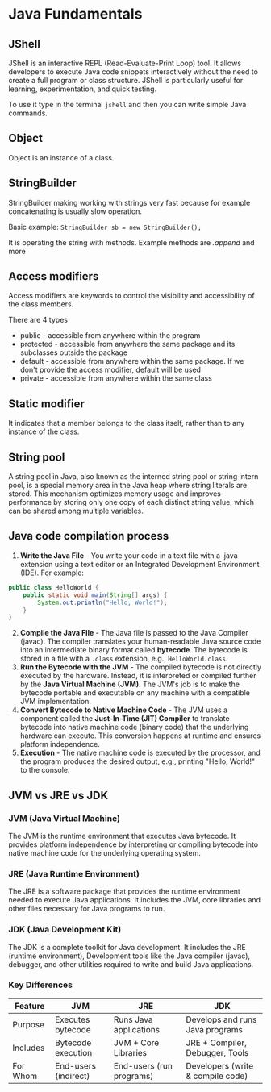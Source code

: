 # Java Fundamentals

## JShell

JShell is an interactive REPL (Read-Evaluate-Print Loop) tool. It allows developers to execute Java code snippets interactively without the need to create a full program or class structure. JShell is particularly useful for learning, experimentation, and quick testing.

To use it type in the terminal `jshell` and then you can write simple Java commands.

## Object

Object is an instance of a class.

## StringBuilder

StringBuilder making working with strings very fast because for example concatenating is usually slow operation.

Basic example:
`StringBuilder sb = new StringBuilder();`

It is operating the string with methods. Example methods are _.append_ and more

## Access modifiers

Access modifiers are keywords to control the visibility and accessibility of the class members.

There are 4 types

- public - accessible from anywhere within the program
- protected - accessible from anywhere the same package and its subclasses outside the package
- default - accessible from anywhere within the same package. If we don't provide the access modifier, default will be used
- private - accessible from anywhere within the same class

## Static modifier

It indicates that a member belongs to the class itself, rather than to any instance of the class.

## String pool

A string pool in Java, also known as the interned string pool or string intern pool, is a special memory area in the Java heap where string literals are stored. This mechanism optimizes memory usage and improves performance by storing only one copy of each distinct string value, which can be shared among multiple variables.

## Java code compilation process

1. **Write the Java File** - You write your code in a text file with a .java extension using a text editor or an Integrated Development Environment (IDE). For example:

```java
public class HelloWorld {
    public static void main(String[] args) {
        System.out.println("Hello, World!");
    }
}
```

2. **Compile the Java File** - The Java file is passed to the Java Compiler (javac). The compiler translates your human-readable Java source code into an intermediate binary format called **bytecode**. The bytecode is stored in a file with a `.class` extension, e.g., `HelloWorld.class`.
3. **Run the Bytecode with the JVM** - The compiled bytecode is not directly executed by the hardware. Instead, it is interpreted or compiled further by the **Java Virtual Machine (JVM)**. The JVM's job is to make the bytecode portable and executable on any machine with a compatible JVM implementation.
4. **Convert Bytecode to Native Machine Code** - The JVM uses a component called the **Just-In-Time (JIT) Compiler** to translate bytecode into native machine code (binary code) that the underlying hardware can execute. This conversion happens at runtime and ensures platform independence.
5. **Execution** - The native machine code is executed by the processor, and the program produces the desired output, e.g., printing "Hello, World!" to the console.

## JVM vs JRE vs JDK

### JVM (Java Virtual Machine)

The JVM is the runtime environment that executes Java bytecode. It provides platform independence by interpreting or compiling bytecode into native machine code for the underlying operating system.

### JRE (Java Runtime Environment)

The JRE is a software package that provides the runtime environment needed to execute Java applications. It includes the JVM, core libraries and other files necessary for Java programs to run.

### JDK (Java Development Kit)

The JDK is a complete toolkit for Java development. It includes the JRE (runtime environment), Development tools like the Java compiler (javac), debugger, and other utilities required to write and build Java applications.

### Key Differences

| Feature  | JVM                  | JRE                      | JDK                               |
| -------- | -------------------- | ------------------------ | --------------------------------- |
| Purpose  | Executes bytecode    | Runs Java applications   | Develops and runs Java programs   |
| Includes | Bytecode execution   | JVM + Core Libraries     | JRE + Compiler, Debugger, Tools   |
| For Whom | End-users (indirect) | End-users (run programs) | Developers (write & compile code) |

